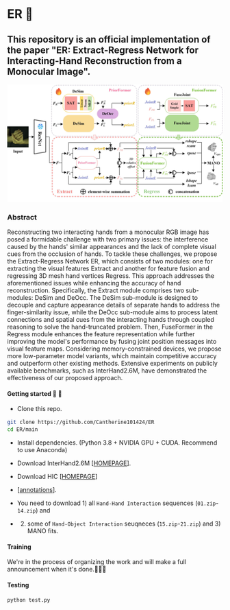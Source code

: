 # ER 🚩
## This repository is an official implementation of the paper  "ER: Extract-Regress Network for Interacting-Hand Reconstruction from a Monocular Image".
![](three.jpg)
### Abstract
Reconstructing two interacting hands from a monocular RGB image has posed a formidable challenge with two primary issues:
the interference caused by the hands' similar appearances and the lack of complete visual cues from the occlusion of hands.
To tackle these challenges, we propose the Extract-Regress Network ER, which consists of two modules: one for extracting the visual features Extract 
and another for feature fusion and regressing 3D mesh hand vertices Regress. This approach addresses the aforementioned issues
while enhancing the accuracy of hand reconstruction. 
Specifically, the Extract module comprises two sub-modules: DeSim and DeOcc. 
The DeSim sub-module is designed to decouple and capture appearance details of separate hands to address the finger-similarity issue, 
while the DeOcc sub-module aims to process latent connections and spatial cues from the interacting hands through coupled 
reasoning to solve the hand-truncated problem. Then, FuseFormer in the Regress module enhances the feature representation while 
further improving the model's performance by fusing joint position messages into visual feature maps. Considering memory-constrained devices, 
we propose more low-parameter model variants, which maintain competitive accuracy and outperform other existing methods.
Extensive experiments on publicly available benchmarks, such as InterHand2.6M, have demonstrated the effectiveness of our proposed approach.

#### Getting started 🥰 💖

- Clone this repo.
```bash
git clone https://github.com/Cantherine101424/ER
cd ER/main
```

- Install dependencies. (Python 3.8 + NVIDIA GPU + CUDA. Recommend to use Anaconda)

- Download InterHand2.6M [[HOMEPAGE](https://mks0601.github.io/InterHand2.6M/)]. 

- Download HIC [[HOMEPAGE](https://files.is.tue.mpg.de/dtzionas/Hand-Object-Capture/)]
- [[annotations](https://drive.google.com/file/d/1oqquzJ7DY728M8zQoCYvvuZEBh8L8zkQ/view?usp=share_link)].
- You need to download 1) all `Hand-Hand Interaction` sequences (`01.zip`-`14.zip`) and
- 2) some of `Hand-Object Interaction` seuqneces (`15.zip`-`21.zip`) and 3) MANO fits.
#### Training
We're in the process of organizing the work and will make a full announcement when it's done.🚀🚀🚀

#### Testing
```bash
python test.py
```
